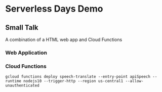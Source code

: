 # Serverless Days Demo

## Small Talk


A combination of a HTML web app and Cloud Functions


### Web Application



### Cloud Functions

```
gcloud functions deploy speech-translate --entry-point apiSpeech --runtime nodejs10 --trigger-http --region us-central1 --allow-unauthenticated
```

